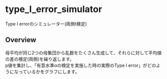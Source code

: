 # type_I_error_simulator
Type I errorのシミュレーター(両側t検定)
## Overview
母平均が同じ2つの母集団から乱数をたくさん生成して、それらに対して平均値の差の検定(両側)を繰り返します。  
p値を集計し、「有意水準αの検定を実施した時の実際のType I error」がどのようになっているかをグラフにします。
